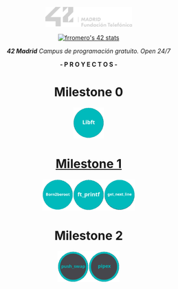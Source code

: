 <p align="center" width="100%">
    <a href="42"><img width="40%" src="img/logo5.png"></a> </p> 
<p align="center" width="100%">
    <a href="42"><img src="https://badge.mediaplus.ma/water/frromero?1337Badge=off&UM6P=off" alt="frromero's 42 stats" /></a></p>


<p align="center" width="100%"><i><b>42 Madrid</b> Campus de programación gratuito. Open 24/7 </i></p>
<p align="center" width="100%"><b>- P R O Y E C T O S -</b></p>







<h1 align="center">Milestone 0</h1>
<p align="center" width="100%"><a href="0/"><img src="img/0/libft.png" width="72" /></p>



<h1 align="center">Milestone 1</h1>
<p align="center" width="100%"><a href="milestone_1/born2beroot"><img src="img/milestone_1/born2beroot.png" width="72" /><a/><a href="milestone_1/printf/"><img src="img/milestone_1/ft_printf.png" width="72" /></a><a href="milestone_1/get_next_line/"><img src="img/milestone_1/get_next_line.png" width="72" /></a></p>
<h1 align="center">Milestone 2</h1>
<p align="center" width="100%"><a href="milestone_2/push_swap/"><img src="img/milestone_2/push_swap.png" width="72" /><a/><a href="milestone_2/pipex/"><img src="img/milestone_2/pipex.png" width="72" /><a/></p>

